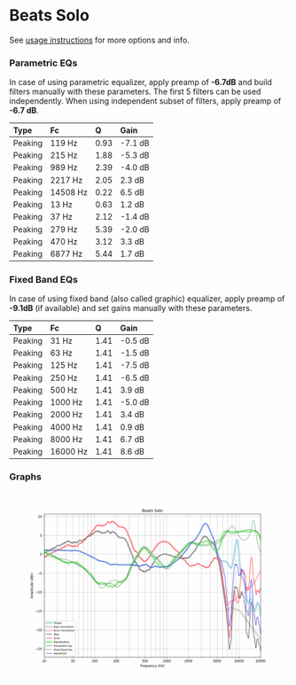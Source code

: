 # Beats Solo
See [usage instructions](https://github.com/jaakkopasanen/AutoEq#usage) for more options and info.

### Parametric EQs
In case of using parametric equalizer, apply preamp of **-6.7dB** and build filters manually
with these parameters. The first 5 filters can be used independently.
When using independent subset of filters, apply preamp of **-6.7 dB**.

| Type    | Fc       |    Q | Gain    |
|:--------|:---------|:-----|:--------|
| Peaking | 119 Hz   | 0.93 | -7.1 dB |
| Peaking | 215 Hz   | 1.88 | -5.3 dB |
| Peaking | 989 Hz   | 2.39 | -4.0 dB |
| Peaking | 2217 Hz  | 2.05 | 2.3 dB  |
| Peaking | 14508 Hz | 0.22 | 6.5 dB  |
| Peaking | 13 Hz    | 0.63 | 1.2 dB  |
| Peaking | 37 Hz    | 2.12 | -1.4 dB |
| Peaking | 279 Hz   | 5.39 | -2.0 dB |
| Peaking | 470 Hz   | 3.12 | 3.3 dB  |
| Peaking | 6877 Hz  | 5.44 | 1.7 dB  |

### Fixed Band EQs
In case of using fixed band (also called graphic) equalizer, apply preamp of **-9.1dB**
(if available) and set gains manually with these parameters.

| Type    | Fc       |    Q | Gain    |
|:--------|:---------|:-----|:--------|
| Peaking | 31 Hz    | 1.41 | -0.5 dB |
| Peaking | 63 Hz    | 1.41 | -1.5 dB |
| Peaking | 125 Hz   | 1.41 | -7.5 dB |
| Peaking | 250 Hz   | 1.41 | -6.5 dB |
| Peaking | 500 Hz   | 1.41 | 3.9 dB  |
| Peaking | 1000 Hz  | 1.41 | -5.0 dB |
| Peaking | 2000 Hz  | 1.41 | 3.4 dB  |
| Peaking | 4000 Hz  | 1.41 | 0.9 dB  |
| Peaking | 8000 Hz  | 1.41 | 6.7 dB  |
| Peaking | 16000 Hz | 1.41 | 8.6 dB  |

### Graphs
![](./Beats%20Solo.png)